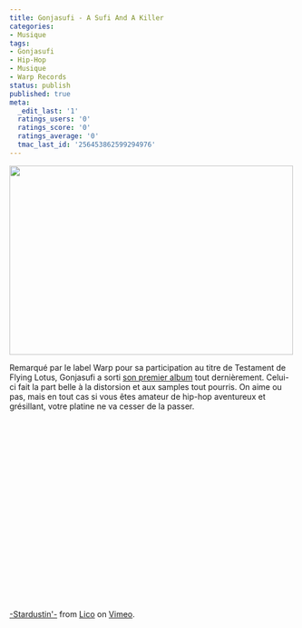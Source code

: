```yaml
---
title: Gonjasufi - A Sufi And A Killer
categories:
- Musique
tags:
- Gonjasufi
- Hip-Hop
- Musique
- Warp Records
status: publish
published: true
meta:
  _edit_last: '1'
  ratings_users: '0'
  ratings_score: '0'
  ratings_average: '0'
  tmac_last_id: '256453862599294976'
---
```

<img class="alignnone size-full wp-image-1573" title="Gonjasufi" src="https://dlgjp9x71cipk.cloudfront.net/2010/04/Gonjasufi.jpg" alt="" width="500" height="333" />

Remarqué par le label Warp pour sa participation au titre de Testament de Flying Lotus, Gonjasufi a sorti <a title="Présentation de l'album sur le site du label Warp" href="https://warp.net/records/releases/gonjasufi/a-sufi-and-a-killer">son premier album</a> tout dernièrement. Celui-ci fait la part belle à la distorsion et aux samples tout pourris. On aime ou pas, mais en tout cas si vous êtes amateur de hip-hop aventureux et grésillant, votre platine ne va cesser de la passer.

<!--more-->

<object classid="clsid:d27cdb6e-ae6d-11cf-96b8-444553540000" width="400" height="321" codebase="https://download.macromedia.com/pub/shockwave/cabs/flash/swflash.cab#version=6,0,40,0"><param name="allowfullscreen" value="true" /><param name="allowscriptaccess" value="always" /><param name="src" value="https://vimeo.com/moogaloop.swf?clip_id=3297312&amp;server=vimeo.com&amp;show_title=1&amp;show_byline=1&amp;show_portrait=0&amp;color=&amp;fullscreen=1" /><embed type="application/x-shockwave-flash" width="400" height="321" src="https://vimeo.com/moogaloop.swf?clip_id=3297312&amp;server=vimeo.com&amp;show_title=1&amp;show_byline=1&amp;show_portrait=0&amp;color=&amp;fullscreen=1" allowscriptaccess="always" allowfullscreen="true"></embed></object>

<a href="https://vimeo.com/3297312">-Stardustin'-</a> from <a href="https://vimeo.com/user628449">Lico</a> on <a href="https://vimeo.com">Vimeo</a>.
